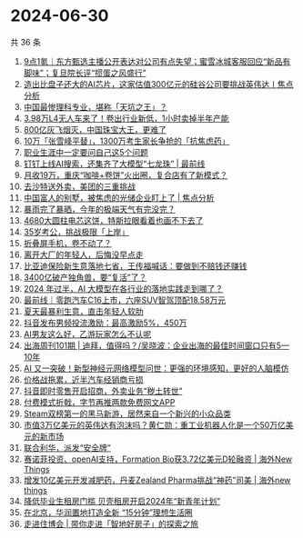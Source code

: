 # 2024-06-30

共 36 条

<!-- BEGIN 36KR -->
<!-- 最后更新时间 2024-06-30 05:00:54 +0800 -->
1. [9点1氪｜东方甄选主播公开表达对公司有点失望；蜜雪冰城客服回应“新品有脚味”；复旦院长评“掼蛋之风盛行”](https://36kr.com/p/2840204698716807)
1. [造出比盘子还大的AI芯片，这家估值300亿元的硅谷公司要挑战英伟达丨焦点分析](https://36kr.com/p/2839556744924039)
1. [中国最惨理科专业，堪称「天坑之王」？](https://36kr.com/p/2840184986733189)
1. [3.98万L4无人车来了！卷出行业新低，1小时卖掉半年产能](https://36kr.com/p/2840303041940352)
1. [800亿灰飞烟灭，中国珠宝大王，更难了](https://36kr.com/p/2839424588254087)
1. [10万「张雪峰平替」，1300万考生家长争抢的「抗焦虑药」](https://36kr.com/p/2839372673092482)
1. [职业生涯中一定要问自己这5个问题](https://36kr.com/p/2828315496548613)
1. [钉钉上线AI搜索，还集齐了大模型“七龙珠” | 最前线](https://36kr.com/p/2839679142071175)
1. [月收19万，重庆“咖啡+卷饼”火出圈，复合店有了新模式？](https://36kr.com/p/2840216203168392)
1. [去沙特送外卖，美团的三重挑战](https://36kr.com/p/2839319726574468)
1. [中国富人的别墅，被焦虑的光储企业盯上了 | 焦点分析](https://36kr.com/p/2838943886117511)
1. [暴雨完了暴晒，今年的极端天气有完没完？](https://36kr.com/p/2840190769203842)
1. [4680大圆柱电芯这饼，特斯拉眼看着也画不下去了](https://36kr.com/p/2840167345294209)
1. [35岁考公，挑战极限「上岸」](https://36kr.com/p/2839379243321992)
1. [折叠屏手机，卷不动了？](https://36kr.com/p/2836464190049152)
1. [离开大厂的年轻人，后悔没早点走](https://36kr.com/p/2839080757906053)
1. [比亚迪保险新生意落地七省，王传福喊话：要做到不赔钱还赚钱](https://36kr.com/p/2840248545004418)
1. [3400亿破产独角兽，要“复活”了？](https://36kr.com/p/2840270607239815)
1. [2024 年过半，AI 大模型在各行业的落地实践走到哪了？](https://36kr.com/p/2840260268280708)
1. [最前线｜零跑汽车C16上市，六座SUV智驾顶配18.58万元](https://36kr.com/p/2840161522617223)
1. [夏天最暴利生意，直击年轻人软肋](https://36kr.com/p/2840742057626497)
1. [抖音发布男频投流激励：最高激励5%，450万](https://36kr.com/p/2840262272670089)
1. [AI男友这么好，乙游玩家怎么不认呢](https://36kr.com/p/2839629175720835)
1. [出海周刊101期 | 迪拜，值得吗？/吴晓波：企业出海的最佳时间窗口只有5—10年](https://36kr.com/p/2839452932918149)
1. [AI 又一突破！新型神经元网络模型问世：更强的环境感知，更好的人脑模仿](https://36kr.com/p/2840330851830665)
1. [价格战拖累，近半汽车经销商亏损](https://36kr.com/p/2840312489069185)
1. [抖音即时零售开启招商，外卖业务“秽土转世”](https://36kr.com/p/2839490735770496)
1. [付费模式折戟，字节再推两款免费网文APP](https://36kr.com/p/2836745759345545)
1. [Steam双榜第一的黑马新游，居然来自一个新兴的小众品类](https://36kr.com/p/2839660635884425)
1. [市值3万亿美元的英伟达有泡沫吗？黄仁勋：重工业机器人化是一个50万亿美元的新市场](https://36kr.com/p/2839633663609734)
1. [联合利华，派发“安全牌”](https://36kr.com/p/2839629286083203)
1. [赛诺菲投资、openAI支持，Formation Bio获3.72亿美元D轮融资 | 海外New Things](https://36kr.com/p/2840830422043528)
1. [增发10亿美元开发减肥药，丹麦Zealand Pharma挑战“神药”司美 | 海外new things](https://36kr.com/p/2840885171505794)
1. [降低毕业生租房门槛 贝壳租房开启2024年“新青年计划”](https://36kr.com/p/2839342307838857)
1. [在北京，华润置地打造全新 “15分钟”理想生活圈](https://36kr.com/p/2839377402383232)
1. [走进住博会 |  带你走进「智地好房子」的探索之旅](https://36kr.com/p/2839373203622532)
<!-- END 36KR -->